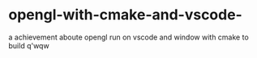 # opengl-with-cmake-and-vscode-
a achievement aboute opengl  run on vscode and window with cmake to build
q'wqw
